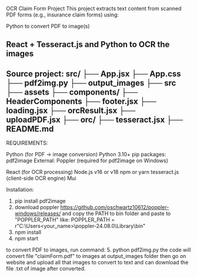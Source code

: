 OCR Claim Form Project
This project extracts text content from scanned PDF forms (e.g., insurance claim forms) using:

Python to convert PDF to image(s)

React + Tesseract.js and Python to OCR the images
----------------------
Source project:
src/
├── App.jsx
├── App.css
├── pdf2img.py
├── output_images
├── src
    ├── assets
    ├── components/
        ├── HeaderComponents
        ├── footer.jsx
        ├── loading.jsx
        ├── orcResult.jsx
        ├── uploadPDF.jsx
    ├── orc/
        ├── tesseract.jsx
├── README.md     
---------------------
REQUIREMENTS:

Python (for PDF → image conversion)
    Python 3.10+
    pip packages:
    pdf2image
    External:
    Poppler (required for pdf2image on Windows)

React (for OCR processing)
    Node.js v16 or v18
    npm or yarn
    tesseract.js (client-side OCR engine)
    Mui


Installation:
1. pip install pdf2image
2. download poppler
https://github.com/oschwartz10612/poppler-windows/releases/ 
and copy the PATH to bin folder and paste to "POPPLER_PATH" like: POPPLER_PATH = r"C:\Users\<your_name>\poppler-24.08.0\Library\bin"
3. npm install
4. npm start

to convert PDF to images, run command:
5. python pdf2img.py 
the code will convert file "claimForm.pdf" to images at output_images folder
then go on website and upload all that images to convert to text and can download the file .txt of image after converted.





